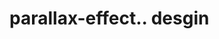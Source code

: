 # parallax-effect.. desgin                                                                                                                                                                                                    
